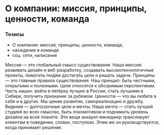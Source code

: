 # О компании: миссия, принципы, ценности, команда

### Тезисы
* О компании: миссия, принципы, ценности, команда,
* нахждение в команде
* соц. сети, написание

Миссия — это глобальный смысл существования. Наша миссия: развивать дизайн и веб-разработку, создавать высокотехнологичные проекты, помогать людям достигать цели и решать задачи.
Принципы — это главные правила существования. Наш принцип: быть честными, открытыми и полезными.
Цели относятся к обозримым перспективам. Часть наших: войти в пятёрку лучших в России, стать лучшими в Сибири, получить признание за рубежом.
Ценности — что вы любите в себе и в других. Мы ценим развитие, самореализацию и дружбу.
Видение — долгосрочные цели и мечты. Наша мечта — стать лучшей студией во всех смыслах, быть локомотивом и поднимать уровень дизайна на всей планете.
Эти вещи аккаунт-менеджер транслирует клиентам в поведении, словах, поступках. Этим же он руководствуется, когда принимает решения.